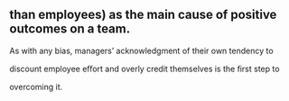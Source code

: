 ## than employees) as the main cause of positive outcomes on a team.

As with any bias, managers’ acknowledgment of their own tendency to

discount employee eﬀort and overly credit themselves is the ﬁrst step to

overcoming it.